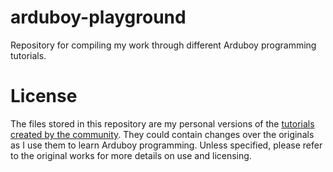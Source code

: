 # arduboy-playground
Repository for compiling my work through different Arduboy programming tutorials.

# License
The files stored in this repository are my personal versions of the [tutorials created by the community](https://community.arduboy.com/c/education/lessons/41). They could contain changes over the originals as I use them to learn Arduboy programming. Unless specified, please refer to the original works for more details on use and licensing.

